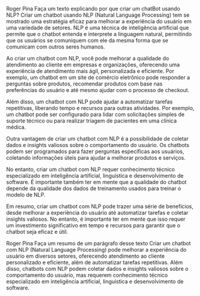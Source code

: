 Roger Pina
Faça um texto explicando por que criar um chatBot usando NLP?
Criar um chatbot usando NLP (Natural Language Processing) tem se mostrado uma estratégia eficaz para melhorar a experiência do usuário em uma variedade de setores. NLP é uma técnica de inteligência artificial que permite que o chatbot entenda e interprete a linguagem natural, permitindo que os usuários se comuniquem com ele da mesma forma que se comunicam com outros seres humanos.

Ao criar um chatbot com NLP, você pode melhorar a qualidade do atendimento ao cliente em empresas e organizações, oferecendo uma experiência de atendimento mais ágil, personalizada e eficiente. Por exemplo, um chatbot em um site de comércio eletrônico pode responder a perguntas sobre produtos, recomendar produtos com base nas preferências do usuário e até mesmo ajudar com o processo de checkout.

Além disso, um chatbot com NLP pode ajudar a automatizar tarefas repetitivas, liberando tempo e recursos para outras atividades. Por exemplo, um chatbot pode ser configurado para lidar com solicitações simples de suporte técnico ou para realizar triagem de pacientes em uma clínica médica.

Outra vantagem de criar um chatbot com NLP é a possibilidade de coletar dados e insights valiosos sobre o comportamento do usuário. Os chatbots podem ser programados para fazer perguntas específicas aos usuários, coletando informações úteis para ajudar a melhorar produtos e serviços.

No entanto, criar um chatbot com NLP requer conhecimento técnico especializado em inteligência artificial, linguística e desenvolvimento de software. É importante também ter em mente que a qualidade do chatbot depende da qualidade dos dados de treinamento usados para treinar o modelo de NLP.

Em resumo, criar um chatbot com NLP pode trazer uma série de benefícios, desde melhorar a experiência do usuário até automatizar tarefas e coletar insights valiosos. No entanto, é importante ter em mente que isso requer um investimento significativo em tempo e recursos para garantir que o chatbot seja eficaz e útil.




Roger Pina
Faça um resumo de um parágrafo desse texto
Criar um chatbot com NLP (Natural Language Processing) pode melhorar a experiência do usuário em diversos setores, oferecendo atendimento ao cliente personalizado e eficiente, além de automatizar tarefas repetitivas. Além disso, chatbots com NLP podem coletar dados e insights valiosos sobre o comportamento do usuário, mas requerem conhecimento técnico especializado em inteligência artificial, linguística e desenvolvimento de software.
